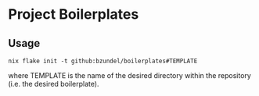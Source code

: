 # Project Boilerplates

## Usage

    nix flake init -t github:bzundel/boilerplates#TEMPLATE

where TEMPLATE is the name of the desired directory within the repository (i.e. the desired boilerplate).

